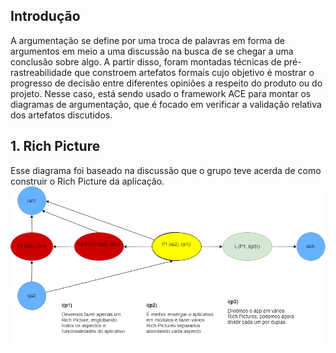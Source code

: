 ## Introdução

A argumentação se define por uma troca de palavras em forma de argumentos em meio a uma discussão na busca de se chegar a uma conclusão sobre algo. A partir disso, foram montadas técnicas de pré-rastreabilidade que constroem artefatos formais cujo objetivo é mostrar o progresso de decisão entre diferentes opiniões a respeito do produto ou do projeto. Nesse caso, está sendo usado o framework ACE para montar os diagramas de argumentação, que é focado em verificar a validação relativa dos artefatos discutidos.

## 1. Rich Picture

Esse diagrama foi baseado na discussão que o grupo teve acerda de como construir o Rich Picture da aplicação.
![AR-RichPicture](../img/PreRastreabilidade/argumentacao_rich.png)
